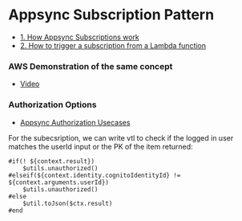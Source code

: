 # Appsync Subscription Pattern
- [1. How Appsync Subscriptions work](https://www.loom.com/share/e3c934579160417eb3a5f2b2e14666bb)
- [2. How to trigger a subscription from a Lambda function](https://www.loom.com/share/55fef05eb31a48a68bc5bbb19be97daa)

### AWS Demonstration of the same concept
- [Video](https://youtu.be/KrmFAcucjzQ)


### Authorization Options
- [Appsync Authorization Usecases](https://docs.aws.amazon.com/appsync/latest/devguide/security-authorization-use-cases.html)

For the subecsription, we can write vtl to check if the logged in user
matches the userId input or the PK of the item returned:

```vtl
#if(! ${context.result})
    $utils.unauthorized()
#elseif(${context.identity.cognitoIdentityId} != ${context.arguments.userId})
    $utils.unauthorized()
#else
    $util.toJson($ctx.result)
#end

```
